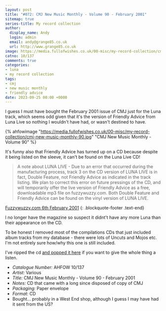 ```yaml
---
layout: post
title: "#072: CMJ New Music Monthly - Volume 90 - February 2001"
sitemap: true
series-title: My record collection
author:
  display_name: Andy
  login: admin
  email: andy@grange85.co.uk
  url: http://www.grange85.co.uk
image: https://media.fullofwishes.co.uk/00-misc/my-record-collection/cmj-new-music-monthly-90.jpg
catno: 10/137
comments: true
categories:
- luna
- my record collection
tags:
- cmj
- new music monthly
- friendly advice
date: 2023-09-25 00:00 +0000
---
```

I guess I must have bought the February 2001 issue of CMJ just for the Luna track, which seems odd given that it's the version of Friendly Advice from Luna Live so nothing I wouldn't have had, or wasn't destined to have.

{% ahfowimage "https://media.fullofwishes.co.uk/00-misc/my-record-collection/cmj-new-music-monthly-90.jpg" "CMJ New Music Monthly - Volume 90" %}

It's funny also that Friendly Advice has turned up on a CD because despite it being listed on the sleeve, it can't be found on the Luna Live CD!

> A note about LUNA LIVE - Due to an error that occurred during the manufacturing process, track 3 on the CD version of LUNA LIVE is in fact, Double Feature, not Friendly Advice as indicated in the track listing. We plan to correct this error on future pressings of the CD, and will temporarily offer the live version of Friendly Advice as a free, downloadable mp3 file on fuzzywuzzy.com. Both Double Feature and Friendly Advice can be found on the vinyl version of LUNA LIVE.

[Fuzzywuzzy.com 6th February 2001](http://web.archive.org/web/20010303130417/http://www.fuzzywuzzy.com/lunadocs/whatsnew/whatsnew.html)
{: .blockquote-footer .text-end}

I no longer have the magazine so suspect it didnt't have any more Luna than their appearance on the CD.

To be honest I removed most of the compilations CDs that just included album tracks from my database - there were lots of Uncuts and Mojos etc. I'm not entirely sure how/why this one is still included.

I've ripped the cd [and popped it here](https://www.mediafire.com/file/kgy12y3v7v7k9gn/cmj-new-music-monthly--volume-90--february-2001.zip/file) if you want to give the whole thing a listen.

 - *Catalogue Number:* AHFOW 10/137
 - *Artist:* Various
 - *Title:* CMJ New Music Monthly - Volume 90 - February 2001
 - *Notes:* CD that came with a long since disposed of copy of CMJ
 - *Packaging:* Paper envelope
 - *Format:* CD
 - Bought... probably in a West End shop, although I guess I may have had it sent from the US?
